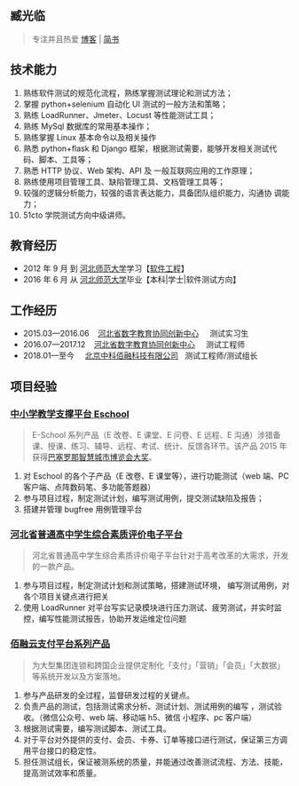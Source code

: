 ## 臧光临

> 专注并且热爱 [博客](http://blog.51cto.com/prestest) | [简书](https://www.jianshu.com/u/95b597e86682)

## 技术能力

1. 熟练软件测试的规范化流程，熟练掌握测试理论和测试方法；
2. 掌握 python+selenium 自动化 UI 测试的一般方法和策略；
3. 熟练 LoadRunner、Jmeter、Locust 等性能测试工具；
4. 熟练 MySql 数据库的常用基本操作；
5. 熟练掌握 Linux 基本命令以及相关操作
6. 熟悉 python+flask 和 Django 框架，根据测试需要，能够开发相关测试代 码、脚本、工具等；
7. 熟悉 HTTP 协议、Web 架构、API 及 一般互联网应用的工作原理；
8. 熟练使用项目管理工具、缺陷管理工具、文档管理工具等；
9. 较强的逻辑分析能力，较强的语言表达能力，具备团队组织能力，沟通协 调能力；
10. 51cto 学院测试方向中级讲师。

## 教育经历

- 2012 年 9 月 到 [河北师范大学](http://www.hebtu.edu.cn)学习【[软件工程](http://software.hebtu.edu.cn/)】
- 2016 年 6 月 从 [河北师范大学](http://www.hebtu.edu.cn)毕业【本科|学士|软件测试方向】

## 工作经历

- 2015.03—2016.06    [河北省数字教育协同创新中心](http://sxxy.hebtu.edu.cn/a/2014/10/24/1507598700053.html)     测试实习生
- 2016.07—2017.12    [河北省数字教育协同创新中心](http://sxxy.hebtu.edu.cn/a/2014/10/24/1507598700053.html)     测试工程师
- 2018.01—至今     [北京中科佰融科技有限公司](http://www.bryzf.com/)   测试工程师/测试组长

## 项目经验

### [中小学教学支撑平台 Eschool ](http://eschool.hebtu.edu.cn)

> E-School 系列产品（E 改卷、E 课堂、E 问卷、E 远程、E 沟通）涉猎备课、授课、练习、辅导、远程、考试、统计、反馈各环节。该产品 2015 年获得[巴塞罗那智慧城市博览会大奖](http://www.hebtu.edu.cn/a/2015/11/19/20151119130745.html)。

1. 对 Eschool 的各个子产品（E 改卷、E 课堂等），进行功能测试（web 端、PC 客户端、点阵数码笔、多功能答题器）
2. 参与项目过程，制定测试计划，编写测试用例，提交测试缺陷及报告；
3. 搭建并管理 bugfree 用例管理平台

### [河北省普通高中学生综合素质评价电子平台 ](http://gzzs.hee.gov.cn)

> 河北省普通高中学生综合素质评价电子平台针对于高考改革的大需求，开发的一款产品。

1. 参与项目过程，制定测试计划和测试策略，搭建测试环境， 编写测试用例，对各个项目关键点进行把关
2. 使用 LoadRunner 对平台写实记录模块进行压力测试、疲劳测试，并实时监控，编写性能测试报告，协助开发运维定位问题

### [佰融云支付平台系列产品](http://www.bryzf.com/)

> 为大型集团连锁和跨国企业提供定制化「支付」「营销」「会员」「大数据」等系统开发以及方案落地。

1. 参与产品研发的全过程，监督研发过程的关键点。
2. 负责产品的测试，包括测试需求分析、测试计划、测试用例的编写 ，测试验收。（微信公众号、web 端、移动端 h5、微信 小程序、pc 客户端）
3. 根据测试需要，编写测试脚本、测试工具。
4. 对于平台对外提供的支付、会员、卡券、订单等接口进行测试，保证第三方调用平台接口的稳定性。
5. 担任测试组长，保证被测系统的质量，并能通过改善测试流程、方法、技能，提高测试效率和质量。
